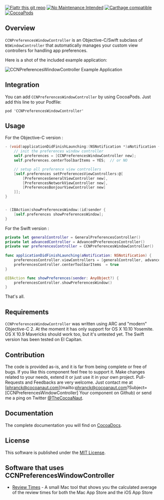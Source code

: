 [![Flattr this git repo](http://api.flattr.com/button/flattr-badge-large.png)](https://flattr.com/submit/auto?user_id=phranck&url=https://github.com/phranck/CCNPreferencesWindowController&title=CCNPreferencesWindowController&tags=github&category=software)
[![No Maintenance Intended](http://unmaintained.tech/badge.svg)](http://unmaintained.tech/)
[![Carthage compatible](https://img.shields.io/badge/Carthage-compatible-4BC51D.svg?style=flat)](https://github.com/Carthage/Carthage)
[![CocoaPods](https://img.shields.io/cocoapods/v/CCNPreferencesWindowController.svg?maxAge=2592000)]()


## Overview

`CCNPreferencesWindowController` is an Objective-C/Swift subclass of `NSWindowController` that automatically manages your custom view controllers for handling app preferences. 

Here is a shot of the included example application:

![CCNPreferencesWindowController Example Application](https://dl.dropbox.com/u/34133216/WebImages/Github/CCNPreferencesWindowController.gif)


## Integration

You can add `CCNPreferencesWindowController` by using CocoaPods. Just add this line to your Podfile:

```
pod 'CCNPreferencesWindowController'
```


## Usage

For the Objective-C version :

```Objective-C
- (void)applicationDidFinishLaunching:(NSNotification *)aNotification {
    // init the preferences window controller
    self.preferences = [CCNPreferencesWindowController new];
    self.preferences.centerToolbarItems = YES;	// or NO

    // setup all preference view controllers
    [self.preferences setPreferencesViewControllers:@[
        [PreferencesGeneralViewController new],
        [PreferencesNetworkViewController new],
        [PreferencesBonjourViewController new]
    ]];
}


- (IBAction)showPreferencesWindow:(id)sender {
    [self.preferences showPreferencesWindow];
}

```

For the Swift version :

```Swift
private let generalController = GeneralPreferencesController()
private let advancedController = AdvancedPreferencesController()
private var preferencesController = CCNPreferencesWindowController()
    
func applicationDidFinishLaunching(aNotification: NSNotification) {
    preferencesController.viewControllers = [generalController, advancedController]
    preferencesController.centerToolbarItems  = true
}

@IBAction func showPreferences(sender: AnyObject?) {
    preferencesController.showPreferencesWindow()
}

```

That's all.


## Requirements

`CCNPreferencesWindowController` was written using ARC and "modern" Objective-C 2. At the moment it has only support for OS X 10.10 Yosemite. OS X 10.9 Mavericks should work too, but it's untested yet. The Swift version has been tested on El Capitan.


## Contribution

The code is provided as-is, and it is far from being complete or free of bugs. If you like this component feel free to support it. Make changes related to your needs, extend it or just use it in your own project. Pull-Requests and Feedbacks are very welcome. Just contact me at [phranck@cocoanaut.com](mailto:phranck@cocoanaut.com?Subject=[CCNPreferencesWindowController] Your component on Github) or send me a ping on Twitter [@TheCocoaNaut](http://twitter.com/TheCocoaNaut). 


## Documentation
The complete documentation you will find on [CocoaDocs](http://cocoadocs.org/docsets/CCNPreferencesWindowController/).


## License
This software is published under the [MIT License](http://cocoanaut.mit-license.org).


## Software that uses CCNPreferencesWindowController

* [Review Times](http://reviewtimes.cocoanaut.com) - A small Mac tool that shows you the calculated average of the review times for both the Mac App Store and the iOS App Store

